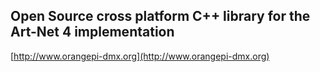 ## Open Source cross platform C++ library for the Art-Net 4 implementation

[http://www.orangepi-dmx.org](http://www.orangepi-dmx.org)

